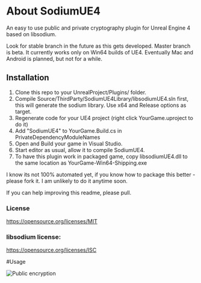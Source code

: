 # About SodiumUE4
An easy to use public and private cryptography plugin for Unreal Engine 4 based on libsodium.

Look for stable branch in the future as this gets developed. Master branch is beta. It currently works only on Win64 builds of UE4. Eventually Mac and Android is planned, but not for a while.

## Installation

1. Clone this repo to your UnrealProject/Plugins/ folder.
2. Compile Source/ThirdParty/SodiumUE4Library/libsodiumUE4.sln first, this will generate the sodium library. Use x64 and Release options as target.
3. Regenerate code for your UE4 project (right click YourGame.uproject to do it)
4. Add "SodiumUE4" to YourGame.Build.cs in PrivateDependencyModuleNames
5. Open and Build your game in Visual Studio.
6. Start editor as usual, allow it to compile SodiumUE4.
7. To have this plugin work in packaged game, copy libsodiumUE4.dll to the same location as YourGame-Win64-Shipping.exe

I know its not 100% automated yet, if you know how to package this better - please fork it. I am unlikely to do it anytime soon.

If you can help improving this readme, please pull.

### License
https://opensource.org/licenses/MIT

### libsodium license:
https://opensource.org/licenses/ISC


#Usage

![Public encryption](http://i.imgur.com/ezgBj7v.jpg)
